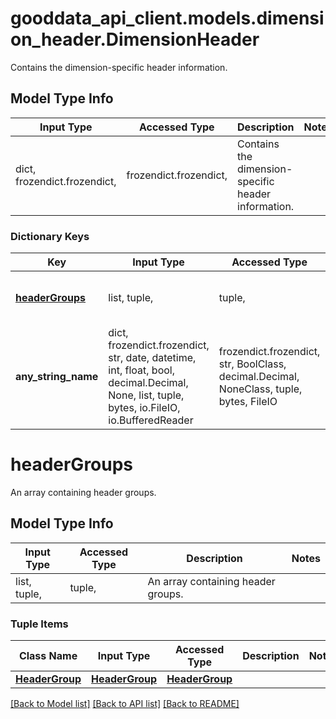 # gooddata_api_client.models.dimension_header.DimensionHeader

Contains the dimension-specific header information.

## Model Type Info
Input Type | Accessed Type | Description | Notes
------------ | ------------- | ------------- | -------------
dict, frozendict.frozendict,  | frozendict.frozendict,  | Contains the dimension-specific header information. | 

### Dictionary Keys
Key | Input Type | Accessed Type | Description | Notes
------------ | ------------- | ------------- | ------------- | -------------
**[headerGroups](#headerGroups)** | list, tuple,  | tuple,  | An array containing header groups. | 
**any_string_name** | dict, frozendict.frozendict, str, date, datetime, int, float, bool, decimal.Decimal, None, list, tuple, bytes, io.FileIO, io.BufferedReader | frozendict.frozendict, str, BoolClass, decimal.Decimal, NoneClass, tuple, bytes, FileIO | any string name can be used but the value must be the correct type | [optional]

# headerGroups

An array containing header groups.

## Model Type Info
Input Type | Accessed Type | Description | Notes
------------ | ------------- | ------------- | -------------
list, tuple,  | tuple,  | An array containing header groups. | 

### Tuple Items
Class Name | Input Type | Accessed Type | Description | Notes
------------- | ------------- | ------------- | ------------- | -------------
[**HeaderGroup**](HeaderGroup.md) | [**HeaderGroup**](HeaderGroup.md) | [**HeaderGroup**](HeaderGroup.md) |  | 

[[Back to Model list]](../../README.md#documentation-for-models) [[Back to API list]](../../README.md#documentation-for-api-endpoints) [[Back to README]](../../README.md)
